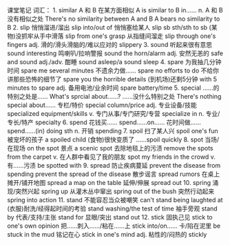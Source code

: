 课堂笔记
词汇：
    1.  similar
        A 和 B 在某方面相似         A is similar to B in......
        n. A 和 B 没有相似之处      There's no similarity between A and B
                                    A bears no similarity to B
    2.  slip
        悄悄溜进/溜出                   slip into/out of
        悄悄塞给某人                    slip sb sth/sth to sb
        (某物)没抓牢从手中滑落          slip from one's grasp
        从指缝间溜走                    slip through one's fingers
        adj. 滑的/滑头滑脑的/难以应对的 slippery
    3.  sound
        听起来很有意思          sound interesting
        鸣喇叭/拉响警报         sound the horn/alarm
        adj. 安然无恙的         safe and sound
        adj./adv. 酣睡          sound asleep/a sound sleep
    4.  spare
        为我抽几分钟时间            spare me several minutes
        不遗余力做......            spare no efforts to do
        不给你讲那些恐怖的细节了    spare you the horrible details
        (到机场)还剩5分钟           with 5 minutes to spare
        adj. 备用电池/业余时间      spare battery/time
    5.  special
        ......的特别之处是......    What's sprcial about......?
        ......没什么特别之处        There's nothing special about......
        专栏/特价                   special column/price
        adj. 专业设备/技能          specialized equipment/skills
        v. 专门从事/专门研究/专营   specialize in
        n. 专业/专长/特产           specialty
    6.  spend
        花钱买......                spend......on......
        花时间做......              spend......(in) doing sth
        n. 开销                     spending
    7.  spoil
        扫了某人兴                  spoil one's fun
        被宠坏的孩子                a spoiled child
        (食物)很快变质了            ......spoil quickly
    8.  spot
        当场/在现场                 on the spot
        景点                        a scenic spot
        去除地毯上的污渍            remove the spots from the carpet
        v. 在人群中看见了我的朋友   spot my friends in the crowd
        v. 有......污渍             be spotted with
    9.  spread
        防止疾病蔓延                prevent the disease from spending
                                    prevent the spread of the disease
        散步谣言                    spread rumors
        在桌上摊开/铺开地图         spread a map on the table
        延伸/伸展                   spread out
    10. spring
        涌现/突然兴起               spring up
        从灌木丛中窜出              spring out of the bush
        突然行动起来                spring into action
    11. stand
        不能容忍当众被嘲笑          can't stand being laughted at
        (衣服)耐洗/经得起时间的考验 stand washing/the test of time
        袖手旁观                    stand by
        代表/支持/主张              stand for
        显眼/突出                   stand out
    12. stick
        固执己见                        stick to one's own opinion
        把......刺入....../粘在......上 stick into/on......
        卡/陷在泥里                     be stuck in the mud
        铭记在心                        stick in one's mind
        adj. 粘性的/闷热的              stickly